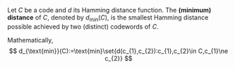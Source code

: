 Let $C$ be a code and $d$ its Hamming distance function. The **(minimum) distance** of $C$, denoted by $d_{\text{min}}(C)$, is the smallest Hamming distance possible achieved by two (distinct) codewords of $C$.

Mathematically,
$$
d_{\text{min}}(C):=\text{min}\set{d(c_{1},c_{2}):c_{1},c_{2}\in C,c_{1}\ne c_{2}}
$$